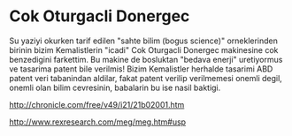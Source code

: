 # Cok Oturgacli Donergec


Su yaziyi okurken tarif edilen "sahte bilim (bogus science)"
orneklerinden birinin bizim Kemalistlerin "icadi" Cok Oturgacli
Donergec makinesine cok benzedigini farkettim. Bu makine de bosluktan
"bedava enerji" uretiyormus ve tasarima patent bile verilmis! Bizim
Kemalistler herhalde tasarimi ABD patent veri tabanindan aldilar,
fakat patent verilip verilmemesi onemli degil, onemli olan bilim
cevresinin, babalarin bu ise nasil baktigi.

http://chronicle.com/free/v49/i21/21b02001.htm

http://www.rexresearch.com/meg/meg.htm#usp



